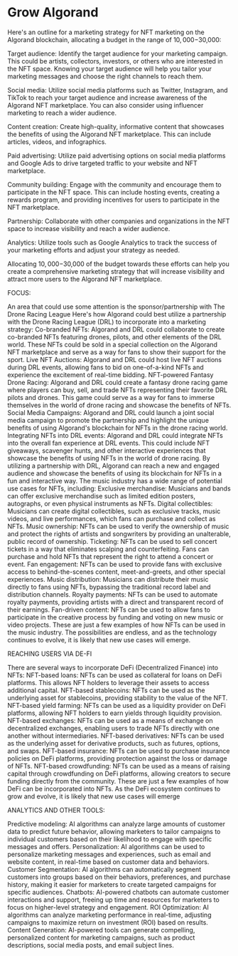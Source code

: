 # Grow Algorand

Here's an outline for a marketing strategy for NFT marketing on the Algorand blockchain, allocating a budget in the range of $10,000-$30,000:


Target audience: Identify the target audience for your marketing campaign. This could be artists, collectors, investors, or others who are interested in the NFT space. Knowing your target audience will help you tailor your marketing messages and choose the right channels to reach them.


Social media: Utilize social media platforms such as Twitter, Instagram, and TikTok to reach your target audience and increase awareness of the Algorand NFT marketplace. You can also consider using influencer marketing to reach a wider audience.


Content creation: Create high-quality, informative content that showcases the benefits of using the Algorand NFT marketplace. This can include articles, videos, and infographics.


Paid advertising: Utilize paid advertising options on social media platforms and Google Ads to drive targeted traffic to your website and NFT marketplace.


Community building: Engage with the community and encourage them to participate in the NFT space. This can include hosting events, creating a rewards program, and providing incentives for users to participate in the NFT marketplace.


Partnership: Collaborate with other companies and organizations in the NFT space to increase visibility and reach a wider audience.


Analytics: Utilize tools such as Google Analytics to track the success of your marketing efforts and adjust your strategy as needed.


Allocating $10,000-$30,000 of the budget towards these efforts can help you create a comprehensive marketing strategy that will increase visibility and attract more users to the Algorand NFT marketplace.

FOCUS:

An area that could use some attention is the sponsor/partnership with The Drone Racing League
Here's how Algorand could best utilize a partnership with the Drone Racing League (DRL) to incorporate into a marketing strategy:
Co-branded NFTs: Algorand and DRL could collaborate to create co-branded NFTs featuring drones, pilots, and other elements of the DRL world. These NFTs could be sold in a special collection on the Algorand NFT marketplace and serve as a way for fans to show their support for the sport.
Live NFT Auctions: Algorand and DRL could host live NFT auctions during DRL events, allowing fans to bid on one-of-a-kind NFTs and experience the excitement of real-time bidding.
NFT-powered Fantasy Drone Racing: Algorand and DRL could create a fantasy drone racing game where players can buy, sell, and trade NFTs representing their favorite DRL pilots and drones. This game could serve as a way for fans to immerse themselves in the world of drone racing and showcase the benefits of NFTs.
Social Media Campaigns: Algorand and DRL could launch a joint social media campaign to promote the partnership and highlight the unique benefits of using Algorand's blockchain for NFTs in the drone racing world.
Integrating NFTs into DRL events: Algorand and DRL could integrate NFTs into the overall fan experience at DRL events. This could include NFT giveaways, scavenger hunts, and other interactive experiences that showcase the benefits of using NFTs in the world of drone racing.
By utilizing a partnership with DRL, Algorand can reach a new and engaged audience and showcase the benefits of using its blockchain for NFTs in a fun and interactive way.
The music industry has a wide range of potential use cases for NFTs, including:
Exclusive merchandise: Musicians and bands can offer exclusive merchandise such as limited edition posters, autographs, or even physical instruments as NFTs.
Digital collectibles: Musicians can create digital collectibles, such as exclusive tracks, music videos, and live performances, which fans can purchase and collect as NFTs.
Music ownership: NFTs can be used to verify the ownership of music and protect the rights of artists and songwriters by providing an unalterable, public record of ownership.
Ticketing: NFTs can be used to sell concert tickets in a way that eliminates scalping and counterfeiting. Fans can purchase and hold NFTs that represent the right to attend a concert or event.
Fan engagement: NFTs can be used to provide fans with exclusive access to behind-the-scenes content, meet-and-greets, and other special experiences.
Music distribution: Musicians can distribute their music directly to fans using NFTs, bypassing the traditional record label and distribution channels.
Royalty payments: NFTs can be used to automate royalty payments, providing artists with a direct and transparent record of their earnings.
Fan-driven content: NFTs can be used to allow fans to participate in the creative process by funding and voting on new music or video projects.
These are just a few examples of how NFTs can be used in the music industry. The possibilities are endless, and as the technology continues to evolve, it is likely that new use cases will emerge.




REACHING USERS VIA DE-FI

There are several ways to incorporate DeFi (Decentralized Finance) into NFTs:
NFT-based loans: NFTs can be used as collateral for loans on DeFi platforms. This allows NFT holders to leverage their assets to access additional capital.
NFT-based stablecoins: NFTs can be used as the underlying asset for stablecoins, providing stability to the value of the NFT.
NFT-based yield farming: NFTs can be used as a liquidity provider on DeFi platforms, allowing NFT holders to earn yields through liquidity provision.
NFT-based exchanges: NFTs can be used as a means of exchange on decentralized exchanges, enabling users to trade NFTs directly with one another without intermediaries.
NFT-based derivatives: NFTs can be used as the underlying asset for derivative products, such as futures, options, and swaps.
NFT-based insurance: NFTs can be used to purchase insurance policies on DeFi platforms, providing protection against the loss or damage of NFTs.
NFT-based crowdfunding: NFTs can be used as a means of raising capital through crowdfunding on DeFi platforms, allowing creators to secure funding directly from the community.
These are just a few examples of how DeFi can be incorporated into NFTs. As the DeFi ecosystem continues to grow and evolve, it is likely that new use cases will emerge


ANALYTICS AND OTHER TOOLS:

Predictive modeling: AI algorithms can analyze large amounts of customer data to predict future behavior, allowing marketers to tailor campaigns to individual customers based on their likelihood to engage with specific messages and offers.
Personalization: AI algorithms can be used to personalize marketing messages and experiences, such as email and website content, in real-time based on customer data and behaviors.
Customer Segmentation: AI algorithms can automatically segment customers into groups based on their behaviors, preferences, and purchase history, making it easier for marketers to create targeted campaigns for specific audiences.
Chatbots: AI-powered chatbots can automate customer interactions and support, freeing up time and resources for marketers to focus on higher-level strategy and engagement.
ROI Optimization: AI algorithms can analyze marketing performance in real-time, adjusting campaigns to maximize return on investment (ROI) based on results.
Content Generation: AI-powered tools can generate compelling, personalized content for marketing campaigns, such as product descriptions, social media posts, and email subject lines.
